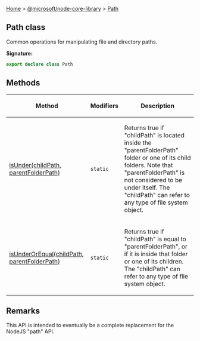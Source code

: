 [Home](./index) &gt; [@microsoft/node-core-library](./node-core-library.md) &gt; [Path](./node-core-library.path.md)

## Path class

Common operations for manipulating file and directory paths.

<b>Signature:</b>

```typescript
export declare class Path 
```

## Methods

|  <p>Method</p> | <p>Modifiers</p> | <p>Description</p> |
|  --- | --- | --- |
|  <p>[isUnder(childPath, parentFolderPath)](./node-core-library.path.isunder.md)</p> | <p>`static`</p> | <p>Returns true if "childPath" is located inside the "parentFolderPath" folder or one of its child folders. Note that "parentFolderPath" is not considered to be under itself. The "childPath" can refer to any type of file system object.</p> |
|  <p>[isUnderOrEqual(childPath, parentFolderPath)](./node-core-library.path.isunderorequal.md)</p> | <p>`static`</p> | <p>Returns true if "childPath" is equal to "parentFolderPath", or if it is inside that folder or one of its children. The "childPath" can refer to any type of file system object.</p> |

## Remarks

This API is intended to eventually be a complete replacement for the NodeJS "path" API.

